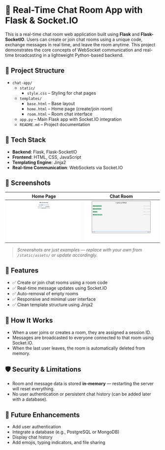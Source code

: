 # 💬 Real-Time Chat Room App with Flask & Socket.IO

This is a real-time chat room web application built using **Flask** and **Flask-SocketIO**. Users can create or join chat rooms using a unique code, exchange messages in real time, and leave the room anytime. This project demonstrates the core concepts of WebSocket communication and real-time broadcasting in a lightweight Python-based backend.

## 📁 Project Structure

- `chat-app/`
  - `static/`
    - `style.css` – Styling for chat pages
  - `templates/`
    - `base.html` – Base layout
    - `home.html` – Home page (create/join room)
    - `room.html` – Room chat interface
  - `app.py` – Main Flask app with Socket.IO integration
  - `README.md` – Project documentation

## 🔧 Tech Stack

- **Backend**: Flask, Flask-SocketIO
- **Frontend**: HTML, CSS, JavaScript
- **Templating Engine**: Jinja2
- **Real-time Communication**: WebSockets via Socket.IO

## 📸 Screenshots

| Home Page | Chat Room |
|-----------|-----------|
| ![Home](assests/CreateRoom.png) | ![Room](assests/Chat.png) |

> _Screenshots are just examples — replace with your own from `/static/assets/` or update accordingly._

## 🚀 Features

- ✅ Create or join chat rooms using a room code
- ✅ Real-time message updates using Socket.IO
- ✅ Auto-removal of empty rooms
- ✅ Responsive and minimal user interface
- ✅ Clean template structure using Jinja2

## 🧠 How It Works

- When a user joins or creates a room, they are assigned a session ID.
- Messages are broadcasted to everyone connected to that room using Socket.IO.
- When the last user leaves, the room is automatically deleted from memory.

## 🛡️ Security & Limitations

- Room and message data is stored **in-memory** — restarting the server will reset everything.
- No user authentication or persistent chat history (can be added later with a database).

## 📘 Future Enhancements

- Add user authentication
- Integrate a database (e.g., PostgreSQL or MongoDB)
- Display chat history
- Add emojis, typing indicators, and file sharing
